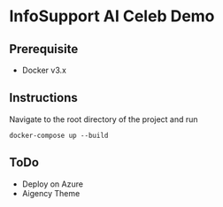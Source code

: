 # InfoSupport AI Celeb Demo

## Prerequisite

- Docker v3.x

## Instructions

Navigate to the root directory of the project and run

```
docker-compose up --build
```

## ToDo

- Deploy on Azure
- Aigency Theme
